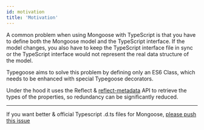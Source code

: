```yaml
---
id: motivation
title: 'Motivation'
---
```


A common problem when using Mongoose with TypeScript is that you have to define both the Mongoose model and the TypeScript interface. If the model changes, you also have to keep the TypeScript interface file in sync or the TypeScript interface would not represent the real data structure of the model.

Typegoose aims to solve this problem by defining only an ES6 Class, which needs to be enhanced with special Typegoose decorators.

Under the hood it uses the Reflect & [reflect-metadata](https://github.com/rbuckton/reflect-metadata) API to retrieve the types of the properties, so redundancy can be significantly reduced.

---

If you want better & official Typescript .d.ts files for Mongoose, [please push this issue](https://github.com/Automattic/mongoose/issues/8108)
